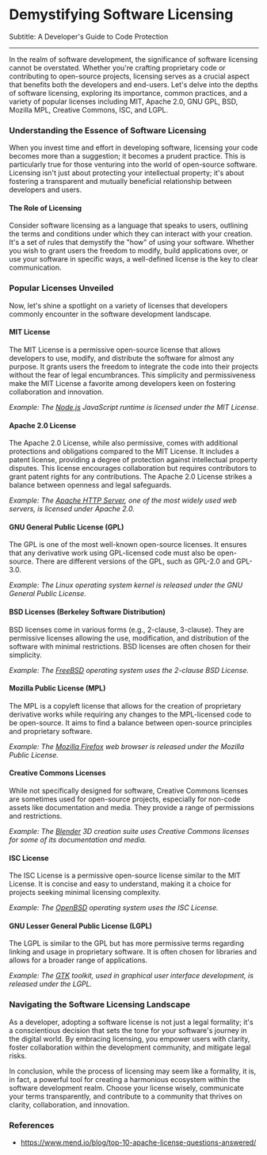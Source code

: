 # Demystifying Software Licensing

Subtitle: A Developer's Guide to Code Protection

---

In the realm of software development, the significance of software licensing cannot be overstated. Whether you're crafting proprietary code or contributing to open-source projects, licensing serves as a crucial aspect that benefits both the developers and end-users. Let's delve into the depths of software licensing, exploring its importance, common practices, and a variety of popular licenses including MIT, Apache 2.0, GNU GPL, BSD, Mozilla MPL, Creative Commons, ISC, and LGPL.

### Understanding the Essence of Software Licensing

When you invest time and effort in developing software, licensing your code becomes more than a suggestion; it becomes a prudent practice. This is particularly true for those venturing into the world of open-source software. Licensing isn't just about protecting your intellectual property; it's about fostering a transparent and mutually beneficial relationship between developers and users.

#### The Role of Licensing

Consider software licensing as a language that speaks to users, outlining the terms and conditions under which they can interact with your creation. It's a set of rules that demystify the "how" of using your software. Whether you wish to grant users the freedom to modify, build applications over, or use your software in specific ways, a well-defined license is the key to clear communication.

### Popular Licenses Unveiled

Now, let's shine a spotlight on a variety of licenses that developers commonly encounter in the software development landscape.

#### MIT License

The MIT License is a permissive open-source license that allows developers to use, modify, and distribute the software for almost any purpose. It grants users the freedom to integrate the code into their projects without the fear of legal encumbrances. This simplicity and permissiveness make the MIT License a favorite among developers keen on fostering collaboration and innovation.

*Example: The [Node.js](https://nodejs.org/) JavaScript runtime is licensed under the MIT License.*

#### Apache 2.0 License

The Apache 2.0 License, while also permissive, comes with additional protections and obligations compared to the MIT License. It includes a patent license, providing a degree of protection against intellectual property disputes. This license encourages collaboration but requires contributors to grant patent rights for any contributions. The Apache 2.0 License strikes a balance between openness and legal safeguards.

*Example: The [Apache HTTP Server](https://httpd.apache.org/), one of the most widely used web servers, is licensed under Apache 2.0.*

#### GNU General Public License (GPL)

The GPL is one of the most well-known open-source licenses. It ensures that any derivative work using GPL-licensed code must also be open-source. There are different versions of the GPL, such as GPL-2.0 and GPL-3.0.

*Example: The Linux operating system kernel is released under the GNU General Public License.*

#### BSD Licenses (Berkeley Software Distribution)

BSD licenses come in various forms (e.g., 2-clause, 3-clause). They are permissive licenses allowing the use, modification, and distribution of the software with minimal restrictions. BSD licenses are often chosen for their simplicity.

*Example: The [FreeBSD](https://www.freebsd.org/) operating system uses the 2-clause BSD License.*

#### Mozilla Public License (MPL)

The MPL is a copyleft license that allows for the creation of proprietary derivative works while requiring any changes to the MPL-licensed code to be open-source. It aims to find a balance between open-source principles and proprietary software.

*Example: The [Mozilla Firefox](https://www.mozilla.org/en-US/firefox/) web browser is released under the Mozilla Public License.*

#### Creative Commons Licenses

While not specifically designed for software, Creative Commons licenses are sometimes used for open-source projects, especially for non-code assets like documentation and media. They provide a range of permissions and restrictions.

*Example: The [Blender](https://www.blender.org/) 3D creation suite uses Creative Commons licenses for some of its documentation and media.*

#### ISC License

The ISC License is a permissive open-source license similar to the MIT License. It is concise and easy to understand, making it a choice for projects seeking minimal licensing complexity.

*Example: The [OpenBSD](https://www.openbsd.org/) operating system uses the ISC License.*

#### GNU Lesser General Public License (LGPL)

The LGPL is similar to the GPL but has more permissive terms regarding linking and usage in proprietary software. It is often chosen for libraries and allows for a broader range of applications.

*Example: The [GTK](https://www.gtk.org/) toolkit, used in graphical user interface development, is released under the LGPL.*

### Navigating the Software Licensing Landscape

As a developer, adopting a software license is not just a legal formality; it's a conscientious decision that sets the tone for your software's journey in the digital world. By embracing licensing, you empower users with clarity, foster collaboration within the development community, and mitigate legal risks.

In conclusion, while the process of licensing may seem like a formality, it is, in fact, a powerful tool for creating a harmonious ecosystem within the software development realm. Choose your license wisely, communicate your terms transparently, and contribute to a community that thrives on clarity, collaboration, and innovation.

### References

* https://www.mend.io/blog/top-10-apache-license-questions-answered/
